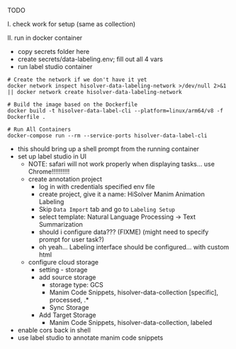 TODO

I. check work for setup (same as collection)

II. run in docker container

- copy secrets folder here
- create secrets/data-labeling.env; fill out all 4 vars
- run label studio container

```shell
# Create the network if we don't have it yet
docker network inspect hisolver-data-labeling-network >/dev/null 2>&1 || docker network create hisolver-data-labeling-network

# Build the image based on the Dockerfile
docker build -t hisolver-data-label-cli --platform=linux/arm64/v8 -f Dockerfile .

# Run All Containers
docker-compose run --rm --service-ports hisolver-data-label-cli
```

- this should bring up a shell prompt from the running container
- set up label studio in UI
  - NOTE: safari will not work properly when displaying tasks... use Chrome!!!!!!!!!!
  - create annotation project
    - log in with credentials specified env file
    - create project, give it a name: HiSolver Manim Animation Labeling
    - Skip `Data Import` tab and go to `Labeling Setup`
    - select template: Natural Language Processing -> Text Summarization
    - should i configure data??? (FIXME) (might need to specify prompt for user task?)
    - oh yeah... Labeling interface should be configured... with custom html
  - configure cloud storage
    - setting - storage
    - add source storage
      - storage type: GCS
      - Manim Code Snippets, hisolver-data-collection [specific], processed, .\*
      - Sync Storage
    - Add Target Storage
      - Manim Code Snippets, hisolver-data-collection, labeled
- enable cors back in shell
- use label studio to annotate manim code snippets
